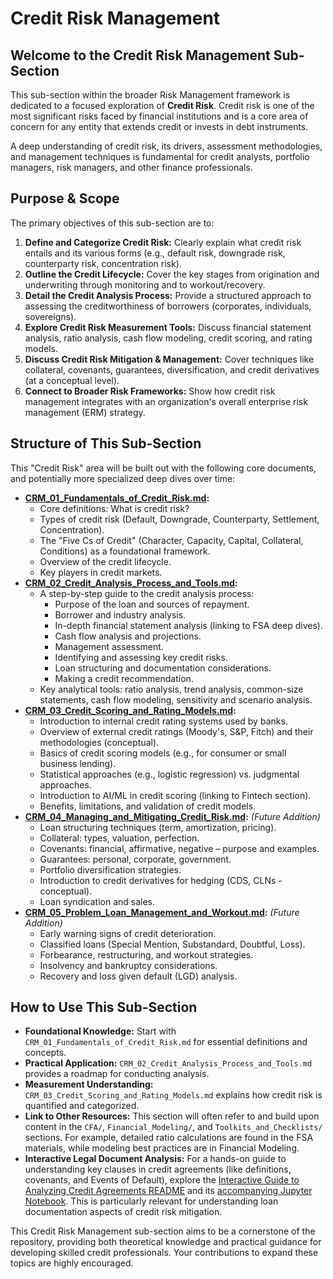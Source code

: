 # Credit Risk Management

## Welcome to the Credit Risk Management Sub-Section

This sub-section within the broader Risk Management framework is dedicated to a focused exploration of **Credit Risk**. Credit risk is one of the most significant risks faced by financial institutions and is a core area of concern for any entity that extends credit or invests in debt instruments.

A deep understanding of credit risk, its drivers, assessment methodologies, and management techniques is fundamental for credit analysts, portfolio managers, risk managers, and other finance professionals.

## Purpose & Scope

The primary objectives of this sub-section are to:

1.  **Define and Categorize Credit Risk:** Clearly explain what credit risk entails and its various forms (e.g., default risk, downgrade risk, counterparty risk, concentration risk).
2.  **Outline the Credit Lifecycle:** Cover the key stages from origination and underwriting through monitoring and to workout/recovery.
3.  **Detail the Credit Analysis Process:** Provide a structured approach to assessing the creditworthiness of borrowers (corporates, individuals, sovereigns).
4.  **Explore Credit Risk Measurement Tools:** Discuss financial statement analysis, ratio analysis, cash flow modeling, credit scoring, and rating models.
5.  **Discuss Credit Risk Mitigation & Management:** Cover techniques like collateral, covenants, guarantees, diversification, and credit derivatives (at a conceptual level).
6.  **Connect to Broader Risk Frameworks:** Show how credit risk management integrates with an organization's overall enterprise risk management (ERM) strategy.

## Structure of This Sub-Section

This "Credit Risk" area will be built out with the following core documents, and potentially more specialized deep dives over time:

*   **[CRM_01_Fundamentals_of_Credit_Risk.md](./CRM_01_Fundamentals_of_Credit_Risk.md):**
    *   Core definitions: What is credit risk?
    *   Types of credit risk (Default, Downgrade, Counterparty, Settlement, Concentration).
    *   The "Five Cs of Credit" (Character, Capacity, Capital, Collateral, Conditions) as a foundational framework.
    *   Overview of the credit lifecycle.
    *   Key players in credit markets.
*   **[CRM_02_Credit_Analysis_Process_and_Tools.md](./CRM_02_Credit_Analysis_Process_and_Tools.md):**
    *   A step-by-step guide to the credit analysis process:
        *   Purpose of the loan and sources of repayment.
        *   Borrower and industry analysis.
        *   In-depth financial statement analysis (linking to FSA deep dives).
        *   Cash flow analysis and projections.
        *   Management assessment.
        *   Identifying and assessing key credit risks.
        *   Loan structuring and documentation considerations.
        *   Making a credit recommendation.
    *   Key analytical tools: ratio analysis, trend analysis, common-size statements, cash flow modeling, sensitivity and scenario analysis.
*   **[CRM_03_Credit_Scoring_and_Rating_Models.md](./CRM_03_Credit_Scoring_and_Rating_Models.md):**
    *   Introduction to internal credit rating systems used by banks.
    *   Overview of external credit ratings (Moody's, S&P, Fitch) and their methodologies (conceptual).
    *   Basics of credit scoring models (e.g., for consumer or small business lending).
    *   Statistical approaches (e.g., logistic regression) vs. judgmental approaches.
    *   Introduction to AI/ML in credit scoring (linking to Fintech section).
    *   Benefits, limitations, and validation of credit models.
*   **[CRM_04_Managing_and_Mitigating_Credit_Risk.md](./CRM_04_Managing_and_Mitigating_Credit_Risk.md):** *(Future Addition)*
    *   Loan structuring techniques (term, amortization, pricing).
    *   Collateral: types, valuation, perfection.
    *   Covenants: financial, affirmative, negative – purpose and examples.
    *   Guarantees: personal, corporate, government.
    *   Portfolio diversification strategies.
    *   Introduction to credit derivatives for hedging (CDS, CLNs - conceptual).
    *   Loan syndication and sales.
*   **[CRM_05_Problem_Loan_Management_and_Workout.md](./CRM_05_Problem_Loan_Management_and_Workout.md):** *(Future Addition)*
    *   Early warning signs of credit deterioration.
    *   Classified loans (Special Mention, Substandard, Doubtful, Loss).
    *   Forbearance, restructuring, and workout strategies.
    *   Insolvency and bankruptcy considerations.
    *   Recovery and loss given default (LGD) analysis.

## How to Use This Sub-Section

*   **Foundational Knowledge:** Start with `CRM_01_Fundamentals_of_Credit_Risk.md` for essential definitions and concepts.
*   **Practical Application:** `CRM_02_Credit_Analysis_Process_and_Tools.md` provides a roadmap for conducting analysis.
*   **Measurement Understanding:** `CRM_03_Credit_Scoring_and_Rating_Models.md` explains how credit risk is quantified and categorized.
*   **Link to Other Resources:** This section will often refer to and build upon content in the `CFA/`, `Financial_Modeling/`, and `Toolkits_and_Checklists/` sections. For example, detailed ratio calculations are found in the FSA materials, while modeling best practices are in Financial Modeling.
*   **Interactive Legal Document Analysis:** For a hands-on guide to understanding key clauses in credit agreements (like definitions, covenants, and Events of Default), explore the [Interactive Guide to Analyzing Credit Agreements README](../../Interactive_Notebooks/Legal_Analysis/README.md) and its [accompanying Jupyter Notebook](../../Interactive_Notebooks/Legal_Analysis/CreditAgreementAnalysisNotebook.ipynb). This is particularly relevant for understanding loan documentation aspects of credit risk mitigation.

This Credit Risk Management sub-section aims to be a cornerstone of the repository, providing both theoretical knowledge and practical guidance for developing skilled credit professionals. Your contributions to expand these topics are highly encouraged.
